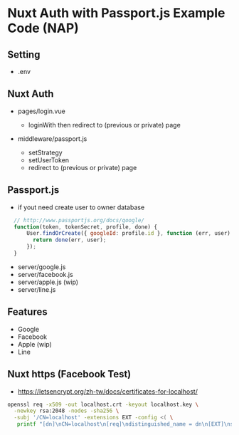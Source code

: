 # Nuxt Auth with Passport.js Example Code (NAP)

## Setting

- .env

## Nuxt Auth

- pages/login.vue
  - loginWith then redirect to (previous or private) page

- middleware/passport.js
  - setStrategy
  - setUserToken
  - redirect to (previous or private) page

## Passport.js

- if yout need create user to owner database

```js
  // http://www.passportjs.org/docs/google/
  function(token, tokenSecret, profile, done) {
      User.findOrCreate({ googleId: profile.id }, function (err, user) {
        return done(err, user);
      });
  }
```

- server/google.js
- server/facebook.js
- server/apple.js (wip)
- server/line.js

## Features

- Google
- Facebook
- Apple (wip)
- Line

## Nuxt https (Facebook Test)

- https://letsencrypt.org/zh-tw/docs/certificates-for-localhost/

```sh
openssl req -x509 -out localhost.crt -keyout localhost.key \
  -newkey rsa:2048 -nodes -sha256 \
  -subj '/CN=localhost' -extensions EXT -config <( \
   printf "[dn]\nCN=localhost\n[req]\ndistinguished_name = dn\n[EXT]\nsubjectAltName=DNS:localhost\nkeyUsage=digitalSignature\nextendedKeyUsage=serverAuth")
```